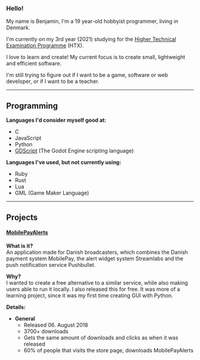 ### Hello!

My name is Benjamin, I'm a 19 year-old hobbyist programmer, living in Denmark.

I'm currently on my 3rd year (2021) studying for the [Higher Technical Examination Programme](https://en.m.wikipedia.org/wiki/Higher_Technical_Examination_Programme) (HTX).

I love to learn and create! My current focus is to create small, lightweight and efficient software.

I'm still trying to figure out if I want to be a game, software or web developer, or if I want to be a teacher.

---

## Programming

**Languages I'd consider myself good at:**
- C
- JavaScript
- Python
- [GDScript](https://docs.godotengine.org/en/stable/getting_started/scripting/gdscript/gdscript_basics.html#introduction) (The Godot Engine scripting language)

**Languages I've used, but not currently using:**
- Ruby
- Rust
- Lua
- GML (Game Maker Language)

---

## Projects

#### [MobilePayAlerts](https://tearzz.itch.io/mobilepayalerts)  

**What is it?**  
An application made for Danish broadcasters, which combines the Danish payment system MobilePay, the alert widget system Streamlabs and the push notification service Pushbullet.

**Why?**  
I wanted to create a free alternative to a similar service, while also making users able to run it locally. I also released this for free. It was more of a learning project, since it was my first time creating GUI with Python.

**Details:**
- **General**
    - Released 06. August 2018
    - 3700+ downloads
    - Gets the same amount of downloads and clicks as when it was released
    - 60% of people that visits the store page, downloads MobilePayAlerts
